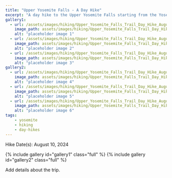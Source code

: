 ```yaml
---
title: "Upper Yosemite Falls - A Day Hike"
excerpt: "A day hike to the Upper Yosemite Falls starting from the Yosemite valley"
gallery1:
  - url: /assets/images/hiking/Upper_Yosemite_Falls_Trail_Day_Hike_August_2024/IMG_1042.jpg
    image_path: assets/images/hiking/Upper_Yosemite_Falls_Trail_Day_Hike_August_2024/IMG_1042.jpg
    alt: "placeholder image 1"
  - url: /assets/images/hiking/Upper_Yosemite_Falls_Trail_Day_Hike_August_2024/IMG_1059.jpg
    image_path: assets/images/hiking/Upper_Yosemite_Falls_Trail_Day_Hike_August_2024/IMG_1059.jpg
    alt: "placeholder image 2"
  - url: /assets/images/hiking/Upper_Yosemite_Falls_Trail_Day_Hike_August_2024/IMG_1065.jpg
    image_path: assets/images/hiking/Upper_Yosemite_Falls_Trail_Day_Hike_August_2024/IMG_1065.jpg
    alt: "placeholder image 3"
gallery2:
  - url: /assets/images/hiking/Upper_Yosemite_Falls_Trail_Day_Hike_August_2024/IMG_1080.jpg
    image_path: assets/images/hiking/Upper_Yosemite_Falls_Trail_Day_Hike_August_2024/IMG_1080.jpg
    alt: "placeholder image 4"
  - url: /assets/images/hiking/Upper_Yosemite_Falls_Trail_Day_Hike_August_2024/IMG_8267.jpg
    image_path: assets/images/hiking/Upper_Yosemite_Falls_Trail_Day_Hike_August_2024/IMG_8267.jpg
    alt: "placeholder image 5"
  - url: /assets/images/hiking/Upper_Yosemite_Falls_Trail_Day_Hike_August_2024/IMG_8272.jpg
    image_path: assets/images/hiking/Upper_Yosemite_Falls_Trail_Day_Hike_August_2024/IMG_8272.jpg
    alt: "placeholder image 6"
tags: 
    - yosemite
    - hiking
    - day-hikes
---
```

Hike Date(s): August 10, 2024

{% include gallery id="gallery1" class="full" %}
{% include gallery id="gallery2" class="full" %}

Add details about the trip.
